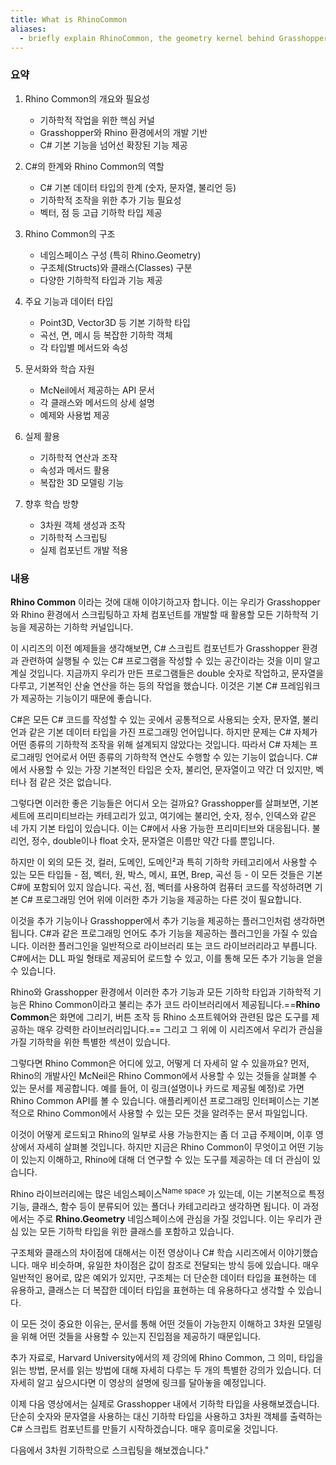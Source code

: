 ```yaml
---
title: What is RhinoCommon
aliases:
  - briefly explain RhinoCommon, the geometry kernel behind Grasshopper, and overview how to read it and use it.
---
```

### 요약
1. Rhino Common의 개요와 필요성
	- 기하학적 작업을 위한 핵심 커널
	- Grasshopper와 Rhino 환경에서의 개발 기반
	- C# 기본 기능을 넘어선 확장된 기능 제공

2. C#의 한계와 Rhino Common의 역할
	- C# 기본 데이터 타입의 한계 (숫자, 문자열, 불리언 등)
	- 기하학적 조작을 위한 추가 기능 필요성
	- 벡터, 점 등 고급 기하학 타입 제공

3. Rhino Common의 구조
	- 네임스페이스 구성 (특히 Rhino.Geometry)
	- 구조체(Structs)와 클래스(Classes) 구분
	- 다양한 기하학적 타입과 기능 제공

4. 주요 기능과 데이터 타입
	- Point3D, Vector3D 등 기본 기하학 타입
	- 곡선, 면, 메시 등 복잡한 기하학 객체
	- 각 타입별 메서드와 속성

5. 문서화와 학습 자원
	- McNeil에서 제공하는 API 문서
	- 각 클래스와 메서드의 상세 설명
	- 예제와 사용법 제공

6. 실제 활용
	- 기하학적 연산과 조작
	- 속성과 메서드 활용
	- 복잡한 3D 모델링 기능

7. 향후 학습 방향
	- 3차원 객체 생성과 조작
	- 기하학적 스크립팅
	- 실제 컴포넌트 개발 적용



### 내용

**Rhino Common** 이라는 것에 대해 이야기하고자 합니다. 이는 우리가 Grasshopper와 Rhino 환경에서 스크립팅하고 자체 컴포넌트를 개발할 때 활용할 모든 기하학적 기능을 제공하는 기하학 커널입니다.

이 시리즈의 이전 예제들을 생각해보면, C# 스크립트 컴포넌트가 Grasshopper 환경과 관련하여 실행될 수 있는 C# 프로그램을 작성할 수 있는 공간이라는 것을 이미 알고 계실 것입니다. 지금까지 우리가 만든 프로그램들은 double 숫자로 작업하고, 문자열을 다루고, 기본적인 산술 연산을 하는 등의 작업을 했습니다. 이것은 기본 C# 프레임워크가 제공하는 기능이기 때문에 좋습니다.

C#은 모든 C# 코드를 작성할 수 있는 곳에서 공통적으로 사용되는 숫자, 문자열, 불리언과 같은 기본 데이터 타입을 가진 프로그래밍 언어입니다. 하지만 문제는 C# 자체가 어떤 종류의 기하학적 조작을 위해 설계되지 않았다는 것입니다. 따라서 C# 자체는 프로그래밍 언어로서 어떤 종류의 기하학적 연산도 수행할 수 있는 기능이 없습니다. C#에서 사용할 수 있는 가장 기본적인 타입은 숫자, 불리언, 문자열이고 약간 더 있지만, 벡터나 점 같은 것은 없습니다.

그렇다면 이러한 좋은 기능들은 어디서 오는 걸까요? Grasshopper를 살펴보면, 기본 세트에 프리미티브라는 카테고리가 있고, 여기에는 불리언, 숫자, 정수, 인덱스와 같은 네 가지 기본 타입이 있습니다. 이는 C#에서 사용 가능한 프리미티브와 대응됩니다. 불리언, 정수, double이나 float 숫자, 문자열은 이름만 약간 다를 뿐입니다.

하지만 이 외의 모든 것, 컬러, 도메인, 도메인²과 특히 기하학 카테고리에서 사용할 수 있는 모든 타입들 - 점, 벡터, 원, 박스, 메시, 표면, Brep, 곡선 등 - 이 모든 것들은 기본 C#에 포함되어 있지 않습니다. 곡선, 점, 벡터를 사용하여 컴퓨터 코드를 작성하려면 기본 C# 프로그래밍 언어 위에 이러한 추가 기능을 제공하는 다른 것이 필요합니다.

이것을 추가 기능이나 Grasshopper에서 추가 기능을 제공하는 플러그인처럼 생각하면 됩니다. C#과 같은 프로그래밍 언어도 추가 기능을 제공하는 플러그인을 가질 수 있습니다. 이러한 플러그인을 일반적으로 라이브러리 또는 코드 라이브러리라고 부릅니다. C#에서는 DLL 파일 형태로 제공되어 로드할 수 있고, 이를 통해 모든 추가 기능을 얻을 수 있습니다.

Rhino와 Grasshopper 환경에서 이러한 추가 기능과 모든 기하학 타입과 기하학적 기능은 Rhino Common이라고 불리는 추가 코드 라이브러리에서 제공됩니다.==**Rhino Common**은 화면에 그리기, 버튼 조작 등 Rhino 소프트웨어와 관련된 많은 도구를 제공하는 매우 강력한 라이브러리입니다.== 그리고 그 위에 이 시리즈에서 우리가 관심을 가질 기하학을 위한 특별한 섹션이 있습니다.

그렇다면 Rhino Common은 어디에 있고, 어떻게 더 자세히 알 수 있을까요? 먼저, Rhino의 개발사인 McNeil은 Rhino Common에서 사용할 수 있는 것들을 살펴볼 수 있는 문서를 제공합니다. 예를 들어, 이 링크(설명이나 카드로 제공될 예정)로 가면 Rhino Common API를 볼 수 있습니다. 애플리케이션 프로그래밍 인터페이스는 기본적으로 Rhino Common에서 사용할 수 있는 모든 것을 알려주는 문서 파일입니다.

이것이 어떻게 로드되고 Rhino의 일부로 사용 가능한지는 좀 더 고급 주제이며, 이후 영상에서 자세히 살펴볼 것입니다. 하지만 지금은 Rhino Common이 무엇이고 어떤 기능이 있는지 이해하고, Rhino에 대해 더 연구할 수 있는 도구를 제공하는 데 더 관심이 있습니다.

Rhino 라이브러리에는 많은 네임스페이스<sup>Name space</sup> 가 있는데, 이는 기본적으로 특정 기능, 클래스, 함수 등이 분류되어 있는 폴더나 카테고리라고 생각하면 됩니다. 이 과정에서는 주로 **Rhino.Geometry** 네임스페이스에 관심을 가질 것입니다. 이는 우리가 관심 있는 모든 기하학 타입을 위한 클래스를 포함하고 있습니다.

구조체와 클래스의 차이점에 대해서는 이전 영상이나 C# 학습 시리즈에서 이야기했습니다. 매우 비슷하며, 유일한 차이점은 값이 참조로 전달되는 방식 등에 있습니다. 매우 일반적인 용어로, 많은 예외가 있지만, 구조체는 더 단순한 데이터 타입을 표현하는 데 유용하고, 클래스는 더 복잡한 데이터 타입을 표현하는 데 유용하다고 생각할 수 있습니다.

이 모든 것이 중요한 이유는, 문서를 통해 어떤 것들이 가능한지 이해하고 3차원 모델링을 위해 어떤 것들을 사용할 수 있는지 진입점을 제공하기 때문입니다.

추가 자료로, Harvard University에서의 제 강의에 Rhino Common, 그 의미, 타입을 읽는 방법, 문서를 읽는 방법에 대해 자세히 다루는 두 개의 특별한 강의가 있습니다. 더 자세히 알고 싶으시다면 이 영상의 설명에 링크를 달아놓을 예정입니다.

이제 다음 영상에서는 실제로 Grasshopper 내에서 기하학 타입을 사용해보겠습니다. 단순히 숫자와 문자열을 사용하는 대신 기하학 타입을 사용하고 3차원 객체를 출력하는 C# 스크립트 컴포넌트를 만들기 시작하겠습니다. 매우 흥미로울 것입니다.

다음에서 3차원 기하학으로 스크립팅을 해보겠습니다."